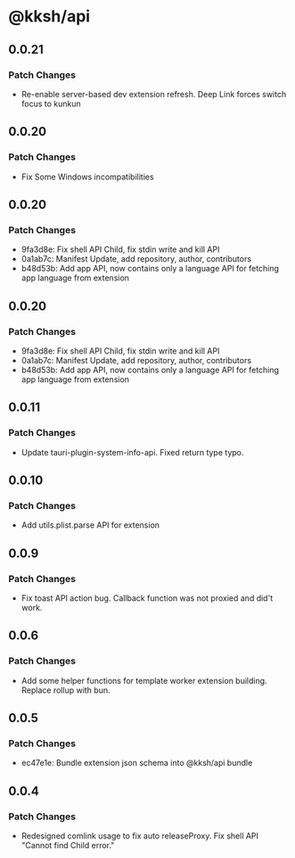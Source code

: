 # @kksh/api

## 0.0.21

### Patch Changes

- Re-enable server-based dev extension refresh. Deep Link forces switch focus to kunkun

## 0.0.20

### Patch Changes

- Fix Some Windows incompatibilities

## 0.0.20

### Patch Changes

- 9fa3d8e: Fix shell API Child, fix stdin write and kill API
- 0a1ab7c: Manifest Update, add repository, author, contributors
- b48d53b: Add app API, now contains only a language API for fetching app language from extension

## 0.0.20

### Patch Changes

- 9fa3d8e: Fix shell API Child, fix stdin write and kill API
- 0a1ab7c: Manifest Update, add repository, author, contributors
- b48d53b: Add app API, now contains only a language API for fetching app language from extension

## 0.0.11

### Patch Changes

- Update tauri-plugin-system-info-api. Fixed return type typo.

## 0.0.10

### Patch Changes

- Add utils.plist.parse API for extension

## 0.0.9

### Patch Changes

- Fix toast API action bug. Callback function was not proxied and did't work.

## 0.0.6

### Patch Changes

- Add some helper functions for template worker extension building. Replace rollup with bun.

## 0.0.5

### Patch Changes

- ec47e1e: Bundle extension json schema into @kksh/api bundle

## 0.0.4

### Patch Changes

- Redesigned comlink usage to fix auto releaseProxy. Fix shell API "Cannot find Child error."
